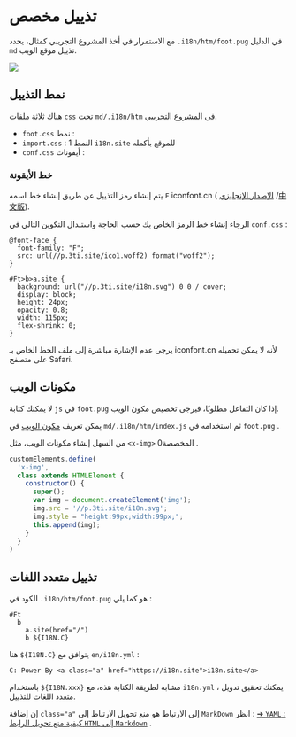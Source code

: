 # تذييل مخصص

مع الاستمرار في أخذ المشروع التجريبي كمثال، يحدد `.i18n/htm/foot.pug` في الدليل `md` تذييل موقع الويب.

![](https://p.3ti.site/1721286077.avif)

## نمط التذييل

هناك ثلاثة ملفات `css` تحت `md/.i18n/htm` في المشروع التجريبي.

* `foot.css` نمط :
* `import.css` : 1 النمط `i18n.site` للموقع بأكمله
* `conf.css` أيقونات :

### خط الأيقونة

يتم إنشاء رمز التذييل عن طريق إنشاء خط اسمه `F` iconfont.cn ( [الإصدار الإنجليزي](https://www.iconfont.cn/?lang=en-us) /[中文版](https://www.iconfont.cn/?lang=zh)).

الرجاء إنشاء خط الرمز الخاص بك حسب الحاجة واستبدال التكوين التالي في `conf.css` :

```
@font-face {
  font-family: "F";
  src: url(//p.3ti.site/ico1.woff2) format("woff2");
}

#Ft>b>a.site {
  background: url("//p.3ti.site/i18n.svg") 0 0 / cover;
  display: block;
  height: 24px;
  opacity: 0.8;
  width: 115px;
  flex-shrink: 0;
}
```

يرجى عدم الإشارة مباشرة إلى ملف الخط الخاص بـ iconfont.cn لأنه لا يمكن تحميله على متصفح Safari.

## مكونات الويب

لا يمكنك كتابة `js` في `foot.pug` إذا كان التفاعل مطلوبًا، فيرجى تخصيص مكون الويب.

يمكن تعريف [مكون الويب](https://www.freecodecamp.org/news/build-your-first-web-component/) في `md/.i18n/htm/index.js` ثم استخدامه في `foot.pug` .

من السهل إنشاء مكونات الويب، مثل `<x-img>` المخصصة0 .

```js
customElements.define(
  'x-img',
  class extends HTMLElement {
    constructor() {
      super();
      var img = document.createElement('img');
      img.src = '//p.3ti.site/i18n.svg';
      img.style = "height:99px;width:99px;";
      this.append(img);
    }
  }
)
```

## تذييل متعدد اللغات

الكود في `.i18n/htm/foot.pug` هو كما يلي :

```
#Ft
  b
    a.site(href="/")
    b ${I18N.C}
```

هنا `${I18N.C}` يتوافق مع `en/i18n.yml` :

```
C: Power By <a class="a" href="https://i18n.site">i18n.site</a>
```

باستخدام `${I18N.xxx}` مشابه لطريقة الكتابة هذه، مع `i18n.yml` ، يمكنك تحقيق تدويل متعدد اللغات للتذييل.

إن إضافة `class="a"` إلى الارتباط هو منع تحويل الارتباط إلى `MarkDown` انظر :
 [➔ `YAML` : كيفية منع تحويل الرابط `HTML` إلى `Markdown`](/i18/qa#H2) .